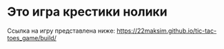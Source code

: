 # Это игра крестики нолики

Ссылка на игру представлена ниже:
https://22maksim.github.io/tic-tac-toes_game/build/
